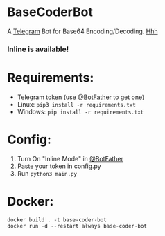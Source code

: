# BaseCoderBot

A [Telegram](https://telegram.org) Bot for Base64 Encoding/Decoding.
[Hhh](https://heroku.com/deploy?template=https://github.com/reejit/Base64-Coder-Bot)
### Inline is available!

# Requirements:
* Telegram token (use [@BotFather](https://t.me/botfather) to get one)
* Linux: <code>pip3 install -r requirements.txt</code>
* Windows: <code>pip install -r requirements.txt</code>

# Config:
1. Turn On "Inline Mode" in [@BotFather](https://t.me/botfather)
2. Paste your token in config.py
3. Run <code>python3 main.py</code>

# Docker:
```
docker build . -t base-coder-bot 
docker run -d --restart always base-coder-bot 
```
